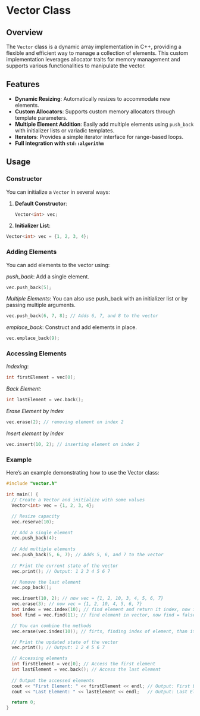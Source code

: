 # Vector Class

## Overview

The `Vector` class is a dynamic array implementation in C++, providing a flexible and efficient way to manage a collection of elements. This custom implementation leverages allocator traits for memory management and supports various functionalities to manipulate the vector.

## Features

- **Dynamic Resizing**: Automatically resizes to accommodate new elements.
- **Custom Allocators**: Supports custom memory allocators through template parameters.
- **Multiple Element Addition**: Easily add multiple elements using `push_back` with initializer lists or variadic templates.
- **Iterators**: Provides a simple iterator interface for range-based loops.
- **Full integration with ```std::algorithm```**

## Usage

### Constructor

You can initialize a `Vector` in several ways:

1. **Default Constructor**:
   ```cpp
   Vector<int> vec;
   ```
2. **Initializer List**:
  ```cpp
  Vector<int> vec = {1, 2, 3, 4};
  ```

### Adding Elements

You can add elements to the vector using:

*push_back*: Add a single element.
  ```cpp
  vec.push_back(5);
  ```
*Multiple Elements*: You can also use push_back with an initializer list or by passing multiple arguments.
  ```cpp
  vec.push_back(6, 7, 8); // Adds 6, 7, and 8 to the vector
  ```
*emplace_back*: Construct and add elements in place.
  ```cpp
  vec.emplace_back(9);
  ```

### Accessing Elements

*Indexing*:
  ```cpp
  int firstElement = vec[0];
  ```
*Back Element*:
  ```cpp
  int lastElement = vec.back();
  ```

*Erase Element by index*
```cpp
vec.erase(2); // removing element on index 2
```

*Insert element by index*
```cpp
vec.insert(10, 2); // inserting element on index 2
```



### Example
Here’s an example demonstrating how to use the Vector class:
  ```cpp
  #include "vector.h"

int main() {
    // Create a Vector and initialize with some values
    Vector<int> vec = {1, 2, 3, 4};

    // Resize capacity
    vec.reserve(10);

    // Add a single element
    vec.push_back(4);
    
    // Add multiple elements
    vec.push_back(5, 6, 7); // Adds 5, 6, and 7 to the vector
    
    // Print the current state of the vector
    vec.print(); // Output: 1 2 3 4 5 6 7

    // Remove the last element
    vec.pop_back();

    vec.insert(10, 2); // now vec = {1, 2, 10, 3, 4, 5, 6, 7}
    vec.erase(3); // now vec = {1, 2, 10, 4, 5, 6, 7}
    int index = vec.index(10); // find element and return it index, now index = 2;
    bool find = vec.find(11); // find element in vector, now find = false;

    // You can combine the methods
    vec.erase(vec.index(10)); // firts, finding index of element, than it will be remove by it index

    // Print the updated state of the vector
    vec.print(); // Output: 1 2 4 5 6 7 

    // Accessing elements
    int firstElement = vec[0]; // Access the first element
    int lastElement = vec.back(); // Access the last element
    
    // Output the accessed elements
    cout << "First Element: " << firstElement << endl; // Output: First Element: 1
    cout << "Last Element: " << lastElement << endl;   // Output: Last Element: 6

    return 0;
}
  ```


